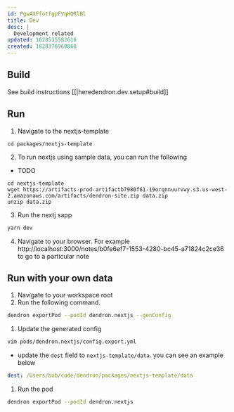 ```yaml
---
id: PgwAXFfotfgpFVqHQRlBl
title: Dev
desc: |
  Development related
updated: 1628535582616
created: 1628376960868
---
```


## Build

See build instructions [[|heredendron.dev.setup#build]] 

## Run
<!-- How to run the program from the current source code -->
1. Navigate to the nextjs-template
  ```
  cd packages/nextjs-template
  ```
2. To run nextjs using sample data, you can run the following
  - TODO
  ```
  cd nextjs-template
  wget https://artifacts-prod-artifactb7980f61-19orqnnuurvwy.s3.us-west-2.amazonaws.com/artifacts/dendron-site.zip data.zip
  unzip data.zip
  ```
3. Run the nextj sapp
  ```sh
  yarn dev
  ```
4. Navigate to your browser. For example http://localhost:3000/notes/b0fe6ef7-1553-4280-bc45-a71824c2ce36 to go to a particular note

## Run with your own data
1. Navigate to your workspace root
1. Run the following command. 
  ```sh
  dendron exportPod --podId dendron.nextjs --genConfig
  ```
1. Update the generated config
  ```sh
  vim pods/dendron.nextjs/config.export.yml
  ```
  - update the `dest` field to `nextjs-template/data`. you can see an example below
  ```yml
  dest: /Users/bob/code/dendron/packages/nextjs-template/data
  ```
1. Run the pod
  ```sh
  dendron exportPod --podId dendron.nextjs
  ```